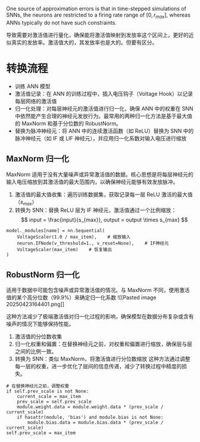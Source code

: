 One source of approximation errors is that in time-stepped simulations of SNNs, the neurons are restricted to a firing rate range of $[0, r_{max}]$, whereas ANNs typically do not have such constraints.

导致需要对激活值进行量化，确保能将激活值映射到发放率这个区间上，更好的近似真实的发放率。激活值大的，其发放率也是大的。但要有区分。
# 转换流程
- 训练 ANN 模型
- 激活值记录：在 ANN 的训练过程中，插入电压钩子（Voltage Hook）以记录每层网络的激活值
- 归一化处理：对每层神经元的激活值进行归一化，确保 ANN 中的权重在 SNN 中依然能产生合理的神经元发放行为。最常用的两种归一化方法是基于最大值的 MaxNorm 和基于分位数的 RobustNorm。
- 替换为脉冲神经元：将 ANN 中的连续激活函数（如 ReLU）替换为 SNN 中的脉冲神经元（如 IF 或 LIF 神经元），并应用归一化系数对输入电压进行缩放

## MaxNorm 归一化
MaxNorm 适用于没有大量噪声或异常激活值的数据。核心思想是将每层神经元的输入电压缩放到其激活值的最大范围内，以确保神经元能够有效发放脉冲。
1. 激活值的最大值收集：遍历训练数据集，获取记录每一层 ReLU 激活的最大值（$s_{max}$）
2. 转换为 SNN：替换 ReLU 层为 IF 神经元，激活值通过一个比例缩放：
$$
input = \frac{input}{s_{max}}, output = output \times s_{max}
$$
```
model._modules[name] = nn.Sequential(
    VoltageScaler(1.0 / max_item),    # 缩放输入
    neuron.IFNode(v_threshold=1., v_reset=None),    # IF神经元
    VoltageScaler(max_item)    # 恢复输出
)

```

## RobustNorm 归一化
适用于数据中可能包含噪声或异常激活值的情况。与 MaxNorm 不同，使用激活值的某个高分位数（99.9%）来确定归一化系数
![[Pasted image 20250423164401.png]]

这种方法减少了极端激活值对归一化过程的影响，确保模型在数据分布复杂或含有噪声的情况下能够保持性能。
1. 激活值的分位数收集
2. 归一化权重和偏置：在替换神经元之前，对权重和偏置进行缩放，确保层与层之间的比例一致。
3. 转换为 SNN：类似 MaxNorm，将激活值进行分位数缩放
这种方法通过调整每一层的权重，进一步优化了层间的信息传递，减少了转换过程中精度的损失。
```
# 在替换神经元之前，调整权重
if self.prev_scale is not None:
    current_scale = max_item
    prev_scale = self.prev_scale
    module.weight.data = module.weight.data * (prev_scale / current_scale)
    if hasattr(module, 'bias') and module.bias is not None:
        module.bias.data = module.bias.data * (prev_scale / current_scale)
self.prev_scale = max_item

```

